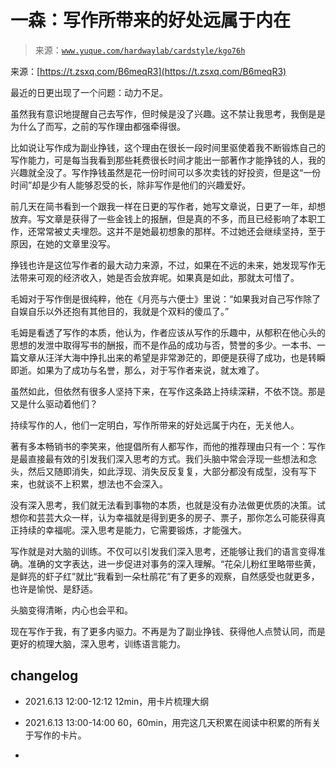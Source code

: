 # 一森：写作所带来的好处远属于内在

> 来源：[`www.yuque.com/hardwaylab/cardstyle/kgo76h`](https://www.yuque.com/hardwaylab/cardstyle/kgo76h)

<ne-quote id="u791f4090" data-lake-id="u791f4090">

来源：[https://t.zsxq.com/B6meqR3](https://t.zsxq.com/B6meqR3)</ne-quote> 

最近的日更出现了一个问题：动力不足。 

虽然我有意识地提醒自己去写作，但时候是没了兴趣。这不禁让我思考，我倒是是为什么了而写，之前的写作理由都强牵得很。 

比如说让写作成为副业挣钱，这个理由在很长一段时间里驱使着我不断锻炼自己的写作能力，可是每当我看到那些耗费很长时间才能出一部著作才能挣钱的人，我的兴趣就全没了。写作挣钱虽然是花一份时间可以多次卖钱的好投资，但是这“一份时间”却是少有人能够忍受的长，除非写作是他们的兴趣爱好。 

前几天在简书看到一个跟我一样在日更的写作者，她写文章说，日更了一年，却想放弃。写文章是获得了一些金钱上的报酬，但是真的不多，而且已经影响了本职工作，还常常被丈夫埋怨。这并不是她最初想象的那样。不过她还会继续坚持，至于原因，在她的文章里没写。 

挣钱也许是这位写作者的最大动力来源，不过，如果在不远的未来，她发现写作无法带来可观的经济收入，她是否会放弃呢。如果真是如此，那就太可惜了。 

毛姆对于写作倒是很纯粹，他在《月亮与六便士》里说：“如果我对自己写作除了自娱自乐以外还抱有其他目的，我就是个双料的傻瓜了。” 

毛姆是看透了写作的本质，他认为，作者应该从写作的乐趣中，从郁积在他心头的思想的发泄中取得写书的酬报，而不是作品的成功与否，赞誉的多少。一本书、一篇文章从汪洋大海中挣扎出来的希望是非常渺茫的，即便是获得了成功，也是转瞬即逝。如果为了成功与名誉，那么，对于写作者来说，就太难了。 

虽然如此，但依然有很多人坚持下来，在写作这条路上持续深耕，不依不饶。那是又是什么驱动着他们？ 

持续写作的人，他们一定明白，写作所带来的好处远属于内在，无关他人。 

著有多本畅销书的李笑来，他提倡所有人都写作，而他的推荐理由只有一个：写作是最直接最有效的引发我们深入思考的方式。我们头脑中常会浮现一些想法和念头，然后又随即消失，如此浮现、消失反反复复，大部分都没有成型，没有写下来，也就谈不上积累，想法也不会深入。 

没有深入思考，我们就无法看到事物的本质，也就是没有办法做更优质的决策。试想你和芸芸大众一样，认为幸福就是得到更多的房子、票子，那你怎么可能获得真正持续的幸福呢。深入思考是能力，它需要锻炼，才能强大。 

写作就是对大脑的训练。不仅可以引发我们深入思考，还能够让我们的语言变得准确。准确的文字表达，进一步促进对事务的深入理解。“花朵儿粉红里略带些黄，是鲜亮的虾子红”就比“我看到一朵杜鹃花”有了更多的观察，自然感受也就更多，也许是愉悦、是舒适。 

头脑变得清晰，内心也会平和。 

现在写作于我，有了更多内驱力。不再是为了副业挣钱、获得他人点赞认同，而是更好的梳理大脑，深入思考，训练语言能力。 

## changelog

 

+   2021.6.13 12:00-12:12 12min，用卡片梳理大纲 

+   2021.6.13 13:00-14:00 60，60min，用完这几天积累在阅读中积累的所有关于写作的卡片。 

+   